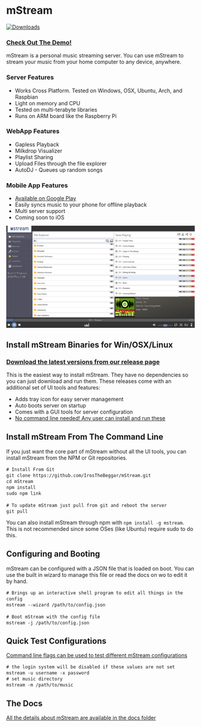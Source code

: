 # mStream

[![Downloads](https://img.shields.io/npm/dt/mstream.svg?style=for-the-badge)](https://github.com/IrosTheBeggar/mStream/releases)

### [Check Out The Demo!](https://demo.mstream.io/)

mStream is a personal music streaming server.  You can use mStream to stream your music from your home computer to any device, anywhere.

### Server Features
* Works Cross Platform. Tested on Windows, OSX, Ubuntu, Arch, and Raspbian
* Light on memory and CPU
* Tested on multi-terabyte libraries
* Runs on ARM board like the Raspberry Pi

### WebApp Features
* Gapless Playback
* Milkdrop Visualizer
* Playlist Sharing
* Upload Files through the file explorer
* AutoDJ - Queues up random songs

### Mobile App Features
* [Available on Google Play](https://play.google.com/store/apps/details?id=mstream.music)
* Easily syncs music to your phone for offline playback
* Multi server support
* Coming soon to iOS

![mStream Web App](/public/img/designs/mstreamv4.png?raw=true)

## Install mStream Binaries for Win/OSX/Linux

### [Download the latest versions from our release page](https://github.com/IrosTheBeggar/mStream/releases)

This is the easiest way to install mStream.  They have no dependencies so you can just download and run them.  These releases come with an additional set of UI tools and features:

* Adds tray icon for easy server management
* Auto boots server on startup
* Comes with a GUI tools for server configuration
* [No command line needed! Any user can install and run these](https://www.youtube.com/watch?v=IzuxYTaixpU)

## Install mStream From The Command Line

If you just want the core part of mStream without all the UI tools, you can install mStream from the NPM or Git repositories. 

```shell
# Install From Git
git clone https://github.com/IrosTheBeggar/mStream.git
cd mStream
npm install
sudo npm link 

# To update mStream just pull from git and reboot the server
git pull
```

You can also install mStream through npm with `npm install -g mstream`. This is not recommended since some OSes (like Ubuntu) require sudo to do this.

## Configuring and Booting

mStream can be configured with a JSON file that is loaded on boot. You can use the built in wizard to manage this file or read the docs on wo to edit it by hand.

```shell
# Brings up an interactive shell program to edit all things in the config
mstream --wizard /path/to/config.json

# Boot mStream with the config file
mstream -j /path/to/config.json
```

## Quick Test Configurations

[Command line flags can be used to test different mStream configurations](docs/cli_arguments.md)

```shell
# the login system will be disabled if these values are not set
mstream -u username -x password
# set music directory
mstream -m /path/to/music
```

## The Docs

[All the details about mStream are available in the docs folder](docs/)
